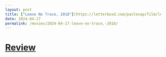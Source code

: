```yaml
---
layout: post
title: ["Leave No Trace, 2018"](https://letterboxd.com/pavlesap/film/leave-no-trace/) #"Leave No Trace, 2018"
date: 2024-04-17
permalink: /movies/2024-04-17-leave-no-trace,-2018/
---
```


# [Review](https://letterboxd.com/pavlesap/film/leave-no-trace/)


